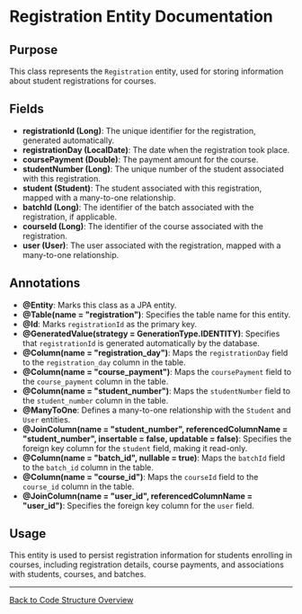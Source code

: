 # Registration Entity Documentation

## Purpose

This class represents the `Registration` entity, used for storing information about student registrations for courses.

## Fields

- **registrationId (Long)**: The unique identifier for the registration, generated automatically.
- **registrationDay (LocalDate)**: The date when the registration took place.
- **coursePayment (Double)**: The payment amount for the course.
- **studentNumber (Long)**: The unique number of the student associated with this registration.
- **student (Student)**: The student associated with this registration, mapped with a many-to-one relationship.
- **batchId (Long)**: The identifier of the batch associated with the registration, if applicable.
- **courseId (Long)**: The identifier of the course associated with the registration.
- **user (User)**: The user associated with the registration, mapped with a many-to-one relationship.

## Annotations

- **@Entity**: Marks this class as a JPA entity.
- **@Table(name = "registration")**: Specifies the table name for this entity.
- **@Id**: Marks `registrationId` as the primary key.
- **@GeneratedValue(strategy = GenerationType.IDENTITY)**: Specifies that `registrationId` is generated automatically by the database.
- **@Column(name = "registration_day")**: Maps the `registrationDay` field to the `registration_day` column in the table.
- **@Column(name = "course_payment")**: Maps the `coursePayment` field to the `course_payment` column in the table.
- **@Column(name = "student_number")**: Maps the `studentNumber` field to the `student_number` column in the table.
- **@ManyToOne**: Defines a many-to-one relationship with the `Student` and `User` entities.
- **@JoinColumn(name = "student_number", referencedColumnName = "student_number", insertable = false, updatable = false)**: Specifies the foreign key column for the `student` field, making it read-only.
- **@Column(name = "batch_id", nullable = true)**: Maps the `batchId` field to the `batch_id` column in the table.
- **@Column(name = "course_id")**: Maps the `courseId` field to the `course_id` column in the table.
- **@JoinColumn(name = "user_id", referencedColumnName = "user_id")**: Specifies the foreign key column for the `user` field.

## Usage

This entity is used to persist registration information for students enrolling in courses, including registration details, course payments, and associations with students, courses, and batches.

---

[Back to Code Structure Overview](../../../code-structure/code-structure.md)

